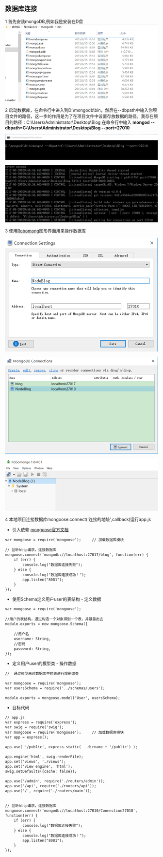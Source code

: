 ## 数据库连接

1 首先安装mongoDB,例如我是安装在D盘
![](/博客管理系统/img/数据库连接1.jpg)

2 启动数据库，在命令行中进入到D:\mongodb\bin，然后在--dbpath中输入你项目文件的路径，这一步的作用是为了在项目文件中设置存放数据的路径。我存在项目的路径：C:\Users\Administrator\Desktop\Blog
在命令行中输入 **mongod --dbpath=C:\Users\Administrator\Desktop\Blog --port=27010**

![](/博客管理系统/img/数据库连接3.jpg)

![](/博客管理系统/img/数据库连接2.jpg)


3 使用[Robomong](https://robomongo.org/download)图形界面用来操作数据库

![](/博客管理系统/img/数据库连接5.jpg)

![](/博客管理系统/img/数据库连接6.jpg)

![](/博客管理系统/img/数据库连接7.jpg)


4 本地项目连接数据库mongoose.connect('连接的地址',callback)运行app.js

* 引入依赖  [mongoose官方文档](http://www.nodeclass.com/api/mongoose.html#guide)

```
var mongoose = require('mongoose');     // 加载数据库模块

// 监听http请求，连接数据库
mongoose.connect('mongodb://localhost:27017/blog', function(err) {
    if (err) {
        console.log("数据库连接失败");
    } else {
        console.log("数据库连接成功！");
        app.listen("8081");
    }
});
```

* 使用Schema定义用户user的表结构 - 定义数据
```
var mongoose = require('mongoose');

//用户的表结构，通过构造一个对象得到一个表，并暴露出去
module.exports = new mongoose.Schema({

    //用户名
    username: String,
    //密码
    password: String,
});

```

* 定义用户user的模型类 - 操作数据

```
//  通过模型来对数据库中的表进行增删改查

var mongoose = require('mongoose');
var usersSchema = require('../schemas/users');

module.exports = mongoose.model('User', usersSchema);
```
* 目标代码
```
// app.js
var express = require('express');
var swig = require('swig');
var mongoose = require('mongoose');     // 加载数据库模块
var app = express();

app.use( '/public', express.static( __dirname + '/public') );

app.engine('html', swig.renderFile);
app.set('views', './views');
app.set('view engine', 'html');
swig.setDefaults({cache: false});

app.use('/admin', require('./routers/admin'));
app.use('/api', require('./routers/api'));
app.use('/', require('./routers/main'));


// 监听http请求，连接数据库
mongoose.connect('mongodb://localhost:27010/Connection27018', function(err) {
    if (err) {
        console.log("数据库连接失败");
    } else {
        console.log("数据库连接成功！");
        app.listen("8081");
    }
});




```



